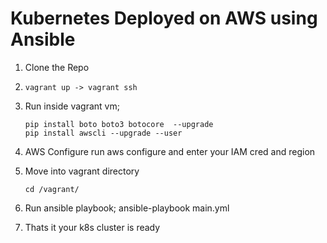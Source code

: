 # Kubernetes Deployed on AWS using Ansible

1. Clone the Repo

2. ```vagrant up -> vagrant ssh```

3. Run inside vagrant vm;
    ```
    pip install boto boto3 botocore  --upgrade
    pip install awscli --upgrade --user
    ```

4. AWS Configure
   run aws configure and enter your IAM cred and region

5. Move into vagrant directory 
   ```
   cd /vagrant/
   ```

6. Run ansible playbook;
    ansible-playbook main.yml

7. Thats it your k8s cluster is ready


